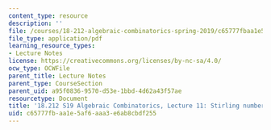 ```yaml
---
content_type: resource
description: ''
file: /courses/18-212-algebraic-combinatorics-spring-2019/c65777fbaa1e5af6aaa3e6ab8cbdf255_MIT18_212S19_lec11.pdf
file_type: application/pdf
learning_resource_types:
- Lecture Notes
license: https://creativecommons.org/licenses/by-nc-sa/4.0/
ocw_type: OCWFile
parent_title: Lecture Notes
parent_type: CourseSection
parent_uid: a95f0836-9570-d53e-1bbd-4d62a43f57ae
resourcetype: Document
title: '18.212 S19 Algebraic Combinatorics, Lecture 11: Stirling numbers and more'
uid: c65777fb-aa1e-5af6-aaa3-e6ab8cbdf255
---
```

